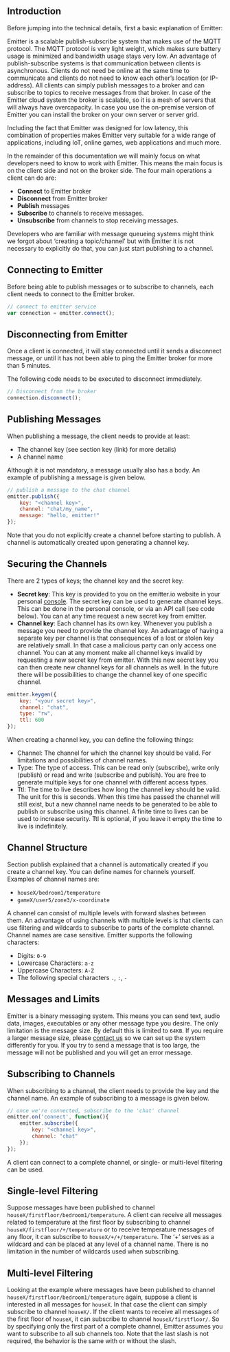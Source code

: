 ## Introduction

Before jumping into the technical details, first a basic explanation of Emitter:

Emitter is a scalable publish-subscribe system that makes use of the MQTT protocol. The MQTT protocol is very light weight, which makes sure battery usage is minimized and bandwidth usage stays very low. An advantage of publish-subscribe systems is that communication between clients is asynchronous. Clients do not need be online at the same time to communicate and clients do not need to know each other’s location (or IP-address). All clients can simply publish messages to a broker and can subscribe to topics to receive messages from that broker. In case of the Emitter cloud system the broker is scalable, so it is a mesh of servers that will always have overcapacity. In case you use the on-premise version of Emitter you can install the broker on your own server or server grid. 

Including the fact that Emitter was designed for low latency, this combination of properties makes Emitter very suitable for a wide range of applications, including IoT, online games, web applications and much more.

In the remainder of this documentation we will mainly focus on what developers need to know to work with Emitter. This means the main focus is on the client side and not on the broker side. The four main operations a client can do are:

* **Connect** to Emitter broker
* **Disconnect** from Emitter broker
* **Publish** messages
* **Subscribe** to channels to receive messages.
* **Unsubscribe** from channels to stop receiving messages.

Developers who are familiar with message queueing systems might think we forgot about ‘creating a topic/channel’ but with Emitter it is not necessary to explicitly do that, you can just start publishing to a channel.

## Connecting to Emitter

Before being able to publish messages or to subscribe to channels, each client needs to connect to the Emitter broker. 

```javascript
// connect to emitter service
var connection = emitter.connect();
```

## Disconnecting from Emitter

Once a client is connected, it will stay connected until it sends a disconnect message, or until it has not been able to ping the Emitter broker for more than 5 minutes.   

The following code needs to be executed to disconnect immediately. 

```javascript
// Disconnect from the broker
connection.disconnect();
```

## Publishing Messages

When publishing a message, the client needs to provide at least:
* The channel key (see section key (link) for more details)
* A channel name

Although it is not mandatory, a message usually also has a body. An example of publishing a message is given below.

```javascript
// publish a message to the chat channel
emitter.publish({
    key: "<channel key>",
    channel: "chat/my_name",
    message: "hello, emitter!"
});
```

Note that you do not explicitly create a channel before starting to publish. A channel is automatically created upon generating a channel key.

## Securing the Channels

There are 2 types of keys; the channel key and the secret key:
* **Secret key**: This key is provided to you on the emitter.io website in your personal [console](/login). The secret key can be used to generate channel keys. This can be done in the personal console, or via an API call (see code below). You can at any time request a new secret key from emitter.
* **Channel key**: Each channel has its own key. Whenever you publish a message you need to provide the channel key. An advantage of having a separate key per channel is that consequences of a lost or stolen key are relatively small. In that case a malicious party can only access one channel. You can at any moment make all channel keys invalid by requesting a new secret key from emitter. With this new secret key you can then create new channel keys for all channels as well. In the future there will be possibilities to change the channel key of one specific channel.

```javascript
emitter.keygen({
	key: "<your secret key>",
	channel: "chat",
	type: "rw",
	ttl: 600
}); 
```

When creating a channel key, you can define the following things:
* Channel: The channel for which the channel key should be valid. For limitations and possibilities of channel names.
* Type: The type of access. This can be read only (subscribe), write only (publish) or read and write (subscribe and publish). You are free to generate multiple keys for one channel with different access types.
* Ttl: The time to live describes how long the channel key should be valid. The unit for this is seconds. When this time has passed the channel will still exist, but a new channel name needs to be generated to be able to publish or subscribe using this channel. A finite time to lives can be used to increase security. Ttl is optional, if you leave it empty the time to live is indefinitely. 

## Channel Structure

Section publish explained that a channel is automatically created if you create a channel key. You can define names for channels yourself. Examples of channel names are:
* `houseX/bedroom1/temperature`
* `gameX/user5/zone3/x-coordinate`

A channel can consist of multiple levels with forward slashes between them. An advantage of using channels with multiple levels is that clients can use filtering and wildcards to subscribe to parts of the complete channel. Channel names are case sensitive. Emitter supports the following characters:
*  Digits: `0-9`
* Lowercase Characters: `a-z`
* Uppercase Characters: `A-Z`
* The following special characters `.`, `:`, `-`

## Messages and Limits

Emitter is a binary messaging system. This means you can send text, audio data, images, executables or any other message type you desire. The only limitation is the message size. By default this is limited to `64KB`. If you require a larger message size, please [contact us](/contact) so we can set up the system differently for you. If you try to send a message that is too large, the message will not be published and you will get an error message.

## Subscribing to Channels

When subscribing to a channel, the client needs to provide the key and the channel name. An example of subscribing to a message is given below.

```javascript
// once we're connected, subscribe to the 'chat' channel
emitter.on('connect', function(){
    emitter.subscribe({
        key: "<channel key>",
        channel: "chat"
    });
});
```

A client can connect to a complete channel, or single- or multi-level filtering can be used.

## Single-level Filtering 

Suppose messages have been published to channel `houseX/firstfloor/bedroom1/temperature`. A client can receive all messages related to temperature at the first floor by subscribing to channel `houseX/firstfloor/+/temperature` or to receive temperature messages of any floor, it can subscribe to `houseX/+/+/temperature`. The ‘+’ serves as a wildcard and can be placed at any level of a channel name. There is no limitation in the number of wildcards used when subscribing.

##  Multi-level Filtering
Looking at the example where messages have been published to channel `houseX/firstfloor/bedroom1/temperature` again, suppose a client is interested in all messages for `houseX`. In that case the client can simply subscribe to channel `houseX/`. If the client wants to receive all messages of the first floor of `houseX`, it can subscribe to channel `houseX/firstfloor/`. So by specifying only the first part of a complete channel, Emitter assumes you want to subscribe to all sub channels too. Note that the last slash is not required, the behavior is the same with or without the slash.
